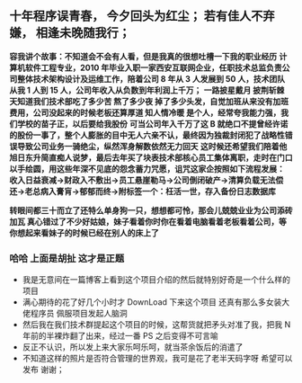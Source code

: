 ## 十年程序误青春， 今夕回头为红尘； 若有佳人不弃嫌， 相逢未晚随我行；

**容我讲个故事：不知道会不会有人看，但是我真的很想吐槽一下我的职业经历**
**计算机软件工程专业，2010 年毕业入职一家西安互联网企业，任职技术总监负责公司整体技术架构设计及运维工作，陪着公司 8 年从 3 人发展到 50 人，技术团队从我 1 人到 15 人，公司年收入从负数到年利润上千万；**
**一路披星戴月 披荆斩棘 天知道我们技术部吃了多少苦 熬了多少夜 掉了多少头发，自觉加班从来没有加班费用，公司没起来的时候老板还算厚道 知人情冷暖 是个人，经常夸我能力强，我们学校的苗子正，以后要给我股份**
**可当公司年入千万了这 B 就绝口不提曾经许诺的股份一事了，整个人膨胀的目中无人六亲不认，最终因为独裁封闭犯了战略性错误导致公司业务一骑绝尘，纵然浑身解数依然无力回天**
**这时候还希望我们陪着他旭日东升简直痴人说梦，最后去年买了块表技术部核心员工集体离职，走时在门口以手绘圆，用这些年深不见底的怨念蓄力咒愿，诅咒这家企按照如下流程发展：**
**收入日益衰减->财政入不敷出->员工悬崖勒马->公司倒闭破产->清算负载无法偿还->老总病入膏肓->郁郁而终->附标签一个：枉活一世，存入备份日志数据库**

**转眼间都三十而立了还特么单身狗一只，想想都可怜，那会儿兢兢业业为公司添砖加瓦 真心错过了不少好姑娘，妹子看着你时你在看着电脑看着老板看着公司，等你想起来看妹子的时候已经在别人的床上了**

### 哈哈 上面是胡扯 这才是正题

- 我是无意间在一篇博客上看到这个项目介绍的然后就特别好奇是一个什么样的项目
- 满心期待的花了好几个小时才 DownLoad 下来这个项目 还真有那么多女装大佬程序员 佩服项目发起人脑洞
- 然后我在我们技术群提起这个项目的时候，这帮货就把矛头对准了我，把我 N 年前的半裸炸翻了出来，经过一番 PS 之后变得不可言喻
- 反正不认识，所以发上来大家乐呵乐呵，就当茶余饭后的消遣了
- 不知道这样的照片是否符合管理的世界观，我可是花了老半天码字呀 希望可以发布 谢谢；
